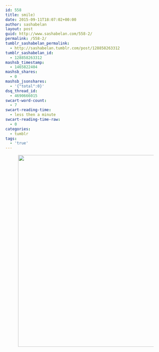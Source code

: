 ```yaml
---
id: 558
title: smile)
date: 2015-09-11T18:07:02+00:00
author: sashabelan
layout: post
guid: http://www.sashabelan.com/558-2/
permalink: /558-2/
tumblr_sashabelan_permalink:
  - http://sashabelan.tumblr.com/post/128858263312
tumblr_sashabelan_id:
  - 128858263312
mashsb_timestamp:
  - 1465822404
mashsb_shares:
  - 0
mashsb_jsonshares:
  - '{"total":0}'
dsq_thread_id:
  - 4690666015
swcart-word-count:
  - 7
swcart-reading-time:
  - less then a minute
swcart-reading-time-raw:
  - 0
categories:
  - tumblr
tags:
  - 'true'
---
```

<div id='gallery-700' class='gallery galleryid-558 gallery-columns-1 gallery-size-full'>
  <figure class='gallery-item'> 
  
  <div class='gallery-icon portrait'>
    <img width="500" height="600" src="http://www.sashabelan.ru/wp-content/uploads/2015/09/tumblr_nuiybqNI1L1qarj97o1_500.gif" class="attachment-full size-full" alt="" />
  </div></figure>
</div>